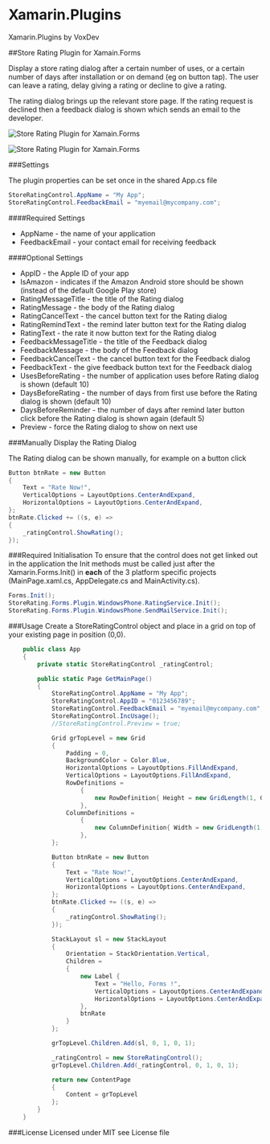 Xamarin.Plugins
===============

Xamarin.Plugins by VoxDev

##Store Rating Plugin for Xamain.Forms

Display a store rating dialog after a certain number of uses, or a certain number of days after installation 
or on demand (eg on button tap). The user can leave a rating, delay giving a rating or decline to give a rating.

The rating dialog brings up the relevant store page. If the rating request is declined then a feedback dialog is 
shown which sends an email to the developer.

![Store Rating Plugin for Xamain.Forms](http://www.voxdev.com/storerating1.png "Store Rating Plugin for Xamain.Forms")

![Store Rating Plugin for Xamain.Forms](http://www.voxdev.com/storerating2.png "Store Rating Plugin for Xamain.Forms")

###Settings

The plugin properties can be set once in the shared App.cs file

```C#
StoreRatingControl.AppName = "My App";
StoreRatingControl.FeedbackEmail = "myemail@mycompany.com";
```

####Required Settings
+ AppName - the name of your application
+ FeedbackEmail - your contact email for receiving feedback

####Optional Settings
+ AppID - the Apple ID of your app
+ IsAmazon - indicates if the Amazon Android store should be shown (instead of the default Google Play store)
+ RatingMessageTitle - the title of the Rating dialog
+ RatingMessage - the body of the Rating dialog
+ RatingCancelText - the cancel button text for the Rating dialog
+ RatingRemindText - the remind later button text for the Rating dialog
+ RatingText - the rate it now button text for the Rating dialog
+ FeedbackMessageTitle - the title of the Feedback dialog
+ FeedbackMessage - the body of the Feedback dialog
+ FeedbackCancelText - the cancel button text for the Feedback dialog
+ FeedbackText - the give feedback button text for the Feedback dialog
+ UsesBeforeRating - the number of application uses before Rating dialog is shown (default 10)
+ DaysBeforeRating - the number of days from first use before the Rating dialog is shown (default 10)
+ DaysBeforeReminder - the number of days after remind later button click before the Rating dialog is shown again (default 5)
+ Preview - force the Rating dialog to show on next use

###Manually Display the Rating Dialog

The Rating dialog can be shown manually, for example on a button click

```C#
Button btnRate = new Button
{
    Text = "Rate Now!",
    VerticalOptions = LayoutOptions.CenterAndExpand,
    HorizontalOptions = LayoutOptions.CenterAndExpand,
};
btnRate.Clicked += ((s, e) =>
{
    _ratingControl.ShowRating();
});
```

###Required Initialisation
To ensure that the control does not get linked out in the application the Init methods must be called just after the Xamarin.Forms.Init() in **each** of the 3 platform specific projects (MainPage.xaml.cs, AppDelegate.cs and MainActivity.cs).

```C#
Forms.Init();
StoreRating.Forms.Plugin.WindowsPhone.RatingService.Init();
StoreRating.Forms.Plugin.WindowsPhone.SendMailService.Init();
```

###Usage
Create a StoreRatingControl object and place in a grid on top of your existing page in position (0,0).

```C#
	public class App
	{
        private static StoreRatingControl _ratingControl;

		public static Page GetMainPage()
		{
            StoreRatingControl.AppName = "My App";
            StoreRatingControl.AppID = "0123456789";
            StoreRatingControl.FeedbackEmail = "myemail@mycompany.com";
            StoreRatingControl.IncUsage();
            //StoreRatingControl.Preview = true;

            Grid grTopLevel = new Grid
            {
                Padding = 0,
                BackgroundColor = Color.Blue,
                HorizontalOptions = LayoutOptions.FillAndExpand,
                VerticalOptions = LayoutOptions.FillAndExpand,
                RowDefinitions = 
                    {
                        new RowDefinition{ Height = new GridLength(1, GridUnitType.Star) },
                    },
                ColumnDefinitions = 
                    {
                        new ColumnDefinition{ Width = new GridLength(1, GridUnitType.Star) },
                    },
            };

            Button btnRate = new Button
            {
                Text = "Rate Now!",
                VerticalOptions = LayoutOptions.CenterAndExpand,
                HorizontalOptions = LayoutOptions.CenterAndExpand,
            };
            btnRate.Clicked += ((s, e) =>
            {
                _ratingControl.ShowRating();
            });

            StackLayout sl = new StackLayout
            {
                Orientation = StackOrientation.Vertical,
                Children =
                {
                    new Label {
					    Text = "Hello, Forms !",
					    VerticalOptions = LayoutOptions.CenterAndExpand,
					    HorizontalOptions = LayoutOptions.CenterAndExpand,
				    },
                    btnRate
                }
            };

            grTopLevel.Children.Add(sl, 0, 1, 0, 1);

            _ratingControl = new StoreRatingControl();
            grTopLevel.Children.Add(_ratingControl, 0, 1, 0, 1);

			return new ContentPage
			{
                Content = grTopLevel
			};
		}
	}
```

###License
Licensed under MIT see License file
